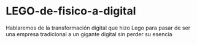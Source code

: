 # LEGO-de-fisico-a-digital
Hablaremos de la transformación digital que hizo Lego para pasar de ser una empresa tradicional a un gigante digital sin perder su esencia
